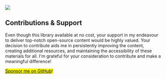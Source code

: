 

![](https://cdn.hashnode.com/res/hashnode/image/upload/v1714410680582/e5c4abf6-e333-46c7-8b2e-682e3e278254.png)

## Contributions & Support

Even though this library available at no cost, your support in my endeavour to deliver top-notch open-source content would be highly valued. Your decision to contribute aids me in persistently improving the content, creating additional resources, and maintaining the accessibility of these materials for all. I'm grateful for your consideration to contribute and make a meaningful difference!

[<mark>Sponsor me on GitHub</mark>](https://github.com/sponsors/shhdharmen)<mark>!</mark>